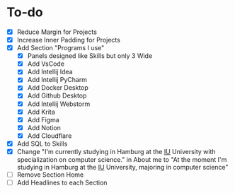 # To-do

- [x] Reduce Margin for Projects
- [x] Increase Inner Padding for Projects
- [x] Add Section "Programs I use"
  - [x] Panels designed like Skills but only 3 Wide
  - [x] Add VsCode
  - [x] Add Intellij Idea
  - [x] Add Intellij PyCharm
  - [x] Add Docker Desktop
  - [x] Add Github Desktop
  - [x] Add Intellij Webstorm
  - [x] Add Krita
  - [x] Add Figma
  - [x] Add Notion
  - [x] Add Cloudflare
- [x] Add SQL to Skills
- [x] Change "I'm currently studying in Hamburg at the [IU](https://www.iu.de/) University with specialization on computer science." in About me to "At the moment I'm studying in Hamburg at the [IU](https://www.iu.de/) University, majoring in computer science"
- [ ] Remove Section Home
- [ ] Add Headlines to each Section
